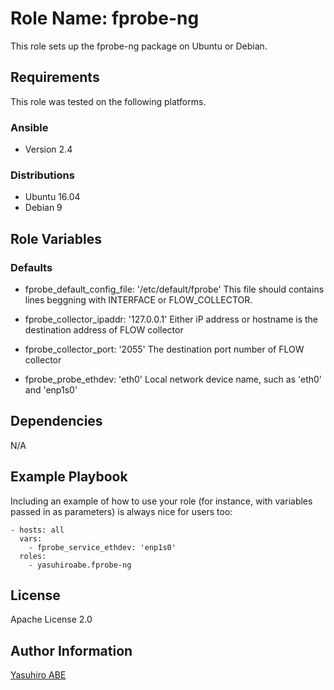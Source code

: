 Role Name: fprobe-ng
=========

This role sets up the fprobe-ng package on Ubuntu or Debian.

Requirements
------------

This role was tested on the following platforms.

### Ansible
- Version 2.4

### Distributions
- Ubuntu 16.04
- Debian 9

Role Variables
--------------

### Defaults
* fprobe_default_config_file: '/etc/default/fprobe'
This file should contains lines beggning with INTERFACE or FLOW_COLLECTOR.

* fprobe_collector_ipaddr: '127.0.0.1'
Either iP address or hostname is the destination address of FLOW collector

* fprobe_collector_port: '2055'
The destination port number of FLOW collector

* fprobe_probe_ethdev: 'eth0'
Local network device name, such as 'eth0' and 'enp1s0'

Dependencies
------------

N/A

Example Playbook
----------------

Including an example of how to use your role (for instance, with variables passed in as parameters) is always nice for users too:

    - hosts: all
      vars:
        - fprobe_service_ethdev: 'enp1s0'
      roles:
        - yasuhiroabe.fprobe-ng

License
-------

Apache License 2.0

Author Information
------------------

[Yasuhiro ABE](http://www.yasundial.org/foaf.xml)

